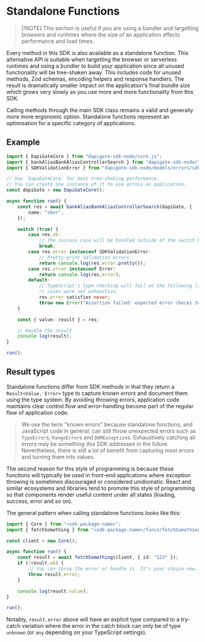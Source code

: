 # Standalone Functions

> [!NOTE] This section is useful if you are using a bundler and targetting browsers and runtimes where the size of an application affects performance and load times.

Every method in this SDK is also available as a standalone function. This alternative API is suitable when targetting the browser or serverless runtimes and using a bundler to build your application since all unused functionality will be tree-shaken away. This includes code for unused methods, Zod schemas, encoding helpers and response handlers. The result is dramatically smaller impact on the application's final bundle size which grows very slowly as you use more and more functionality from this SDK.

Calling methods through the main SDK class remains a valid and generally more more ergonomic option. Standalone functions represent an optimisation for a specific category of applications.

## Example

```typescript
import { DapiGateCore } from "dapigate-sdk-node/core.js";
import { bankAliasBankAliasControllerSearch } from "dapigate-sdk-node/funcs/bankAliasBankAliasControllerSearch.js";
import { SDKValidationError } from "dapigate-sdk-node/models/errors/sdkvalidationerror.js";

// Use `DapiGateCore` for best tree-shaking performance.
// You can create one instance of it to use across an application.
const dapiGate = new DapiGateCore();

async function run() {
	const res = await bankAliasBankAliasControllerSearch(dapiGate, {
		name: "sber",
	});

	switch (true) {
		case res.ok:
			// The success case will be handled outside of the switch block
			break;
		case res.error instanceof SDKValidationError:
			// Pretty-print validation errors.
			return console.log(res.error.pretty());
		case res.error instanceof Error:
			return console.log(res.error);
		default:
			// TypeScript's type checking will fail on the following line if the above
			// cases were not exhaustive.
			res.error satisfies never;
			throw new Error("Assertion failed: expected error checks to be exhaustive: " + res.error);
	}

	const { value: result } = res;

	// Handle the result
	console.log(result);
}

run();
```

## Result types

Standalone functions differ from SDK methods in that they return a `Result<Value, Error>` type to capture _known errors_ and document them using the type system. By avoiding throwing errors, application code maintains clear control flow and error-handling become part of the regular flow of application code.

> We use the term "known errors" because standalone functions, and JavaScript code in general, can still throw unexpected errors such as `TypeError`s, `RangeError`s and `DOMException`s. Exhaustively catching all errors may be something this SDK addresses in the future. Nevertheless, there is still a lot of benefit from capturing most errors and turning them into values.

The second reason for this style of programming is because these functions will typically be used in front-end applications where exception throwing is sometimes discouraged or considered unidiomatic. React and similar ecosystems and libraries tend to promote this style of programming so that components render useful content under all states (loading, success, error and so on).

The general pattern when calling standalone functions looks like this:

```typescript
import { Core } from "<sdk-package-name>";
import { fetchSomething } from "<sdk-package-name>/funcs/fetchSomething.js";

const client = new Core();

async function run() {
	const result = await fetchSomething(client, { id: "123" });
	if (!result.ok) {
		// You can throw the error or handle it. It's your choice now.
		throw result.error;
	}

	console.log(result.value);
}

run();
```

Notably, `result.error` above will have an explicit type compared to a try-catch variation where the error in the catch block can only be of type `unknown` (or `any` depending on your TypeScript settings).
